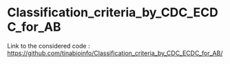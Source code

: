 # Classification_criteria_by_CDC_ECDC_for_AB


Link to the considered code : https://github.com/tinabioinfo/Classification_criteria_by_CDC_ECDC_for_AB/
